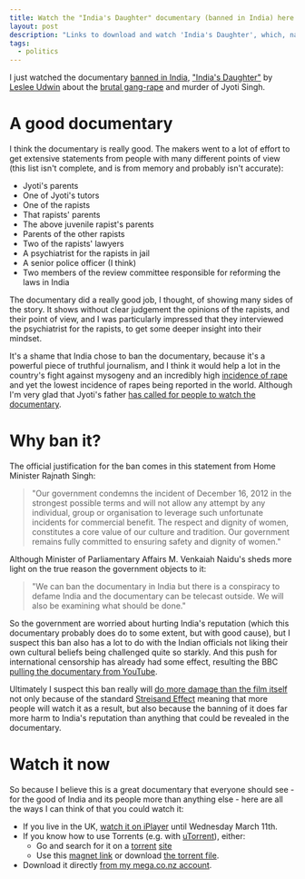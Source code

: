 ```yaml
---
title: Watch the "India's Daughter" documentary (banned in India) here
layout: post
description: "Links to download and watch 'India's Daughter', which, naturally, some editorial commentary."
tags:
  - politics
---
```


I just watched the documentary [banned in India](http://www.cbc.ca/news/world/india-s-daughter-ban-on-gang-rape-film-rattles-fight-for-equality-1.2984447), ["India's Daughter"](http://en.wikipedia.org/wiki/India%27s_Daughter) by [Leslee Udwin](http://en.wikipedia.org/wiki/Leslee_Udwin) about the [brutal gang-rape](http://en.wikipedia.org/wiki/2012_Delhi_gang_rape) and murder of Jyoti Singh.

A good documentary
===

I think the documentary is really good. The makers went to a lot of effort to get extensive statements from people with many different points of view (this list isn't complete, and is from memory and probably isn't accurate):

- Jyoti's parents
- One of Jyoti's tutors
- One of the rapists
- That rapists' parents
- The above juvenile rapist's parents
- Parents of the other rapists
- Two of the rapists' lawyers
- A psychiatrist for the rapists in jail
- A senior police officer (I think)
- Two members of the review committee responsible for reforming the laws in India

The documentary did a really good job, I thought, of showing many sides of the story. It shows without clear judgement the opinions of the rapists, and their point of view, and I was particularly impressed that they interviewed the psychiatrist for the rapists, to get some deeper insight into their mindset.

It's a shame that India chose to ban the documentary, because it's a powerful piece of truthful journalism, and I think it would help a lot in the country's fight against mysogeny and an incredibly high [incidence of rape](http://en.wikipedia.org/wiki/Rape_in_India) and yet the lowest incidence of rapes being reported in the world. Although I'm very glad that Jyoti's father [has called for people to watch the documentary](http://www.independent.co.uk/news/world/asia/indians-defy-ban-on-gang-rape-documentary-indias-daughter-by-watching-and-sharing-film-online-10087118.html).

Why ban it?
===

The official justification for the ban comes in this statement from Home Minister Rajnath Singh:

> "Our government condemns the incident of December 16, 2012 in the strongest possible terms and will not allow any attempt by any individual, group or organisation to leverage such unfortunate incidents for commercial benefit. The respect and dignity of women, constitutes a core value of our culture and tradition. Our government remains fully committed to ensuring safety and dignity of women."

Although Minister of Parliamentary Affairs M. Venkaiah Naidu's sheds more light on the true reason the government objects to it:

> "We can ban the documentary in India but there is a conspiracy to defame India and the documentary can be telecast outside. We will also be examining what should be done."

So the government are worried about hurting India's reputation (which this documentary probably does do to some extent, but with good cause), but I suspect this ban also has a lot to do with the Indian officials not liking their own cultural beliefs being challenged quite so starkly.  And this push for international censorship has already had some effect, resulting the BBC [pulling the documentary from YouTube](http://qz.com/357437/now-nobody-can-watch-the-controversial-bbc-documentary-indias-daughter/).

Ultimately I suspect this ban really will [do more damage than the film itself](http://qz.com/357973/indias-attempt-to-censor-indias-daughter-may-have-done-more-damage-than-the-film-itself/) not only because of the standard [Streisand Effect](http://en.wikipedia.org/wiki/Streisand_effect) meaning that more people will watch it as a result, but also because the banning of it does far more harm to India's reputation than anything that could be revealed in the documentary.

Watch it now
===

So because I believe this is a great documentary that everyone should see - for the good of India and its people more than anything else - here are all the ways I can think of that you could watch it:

- If you live in the UK, [watch it on iPlayer](http://www.bbc.co.uk/iplayer/episode/b05534p0/storyville-20142015-19-indias-daughter) until Wednesday March 11th.
- If you know how to use Torrents (e.g. with [uTorrent](http://www.utorrent.com/)), either:
  * Go and search for it on a [torrent](http://kickasstorrent.1080p-downloads.com/usearch/india%27s%20daughter/) [site](http://baytorrent.website/s/?q=indias+daughter)
  * Use this [magnet link](magnet:?xt=urn:btih:EB5FAF2AD480DA8D83693676BD1DD758C866AA53&dn=storyville+2015+s22e10+india+s+daughter+720p+pxg&tr=udp%3A%2F%2Fopen.demonii.com%3A1337%2Fannounce) or download [the torrent file](https://transfer.sh/Ocree/indias-daughter.torrent).
- Download it directly [from my mega.co.nz account](https://mega.co.nz/#!HhI1wagB!S_1yu_OayTArguhEJBkCX98X30NUFKDu3kRS_bjLEQo).

